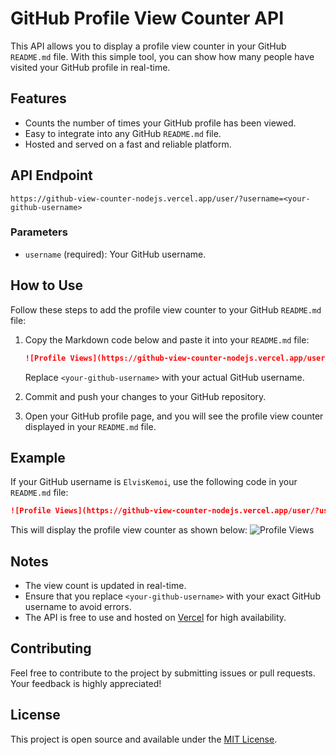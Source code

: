 # GitHub Profile View Counter API

This API allows you to display a profile view counter in your GitHub `README.md` file. With this simple tool, you can show how many people have visited your GitHub profile in real-time.

## Features

- Counts the number of times your GitHub profile has been viewed.
- Easy to integrate into any GitHub `README.md` file.
- Hosted and served on a fast and reliable platform.

## API Endpoint

```
https://github-view-counter-nodejs.vercel.app/user/?username=<your-github-username>
```

### Parameters

- `username` (required): Your GitHub username.

## How to Use

Follow these steps to add the profile view counter to your GitHub `README.md` file:

1. Copy the Markdown code below and paste it into your `README.md` file:

   ```markdown
   ![Profile Views](https://github-view-counter-nodejs.vercel.app/user/?username=<your-github-username>)
   ```

   Replace `<your-github-username>` with your actual GitHub username.

2. Commit and push your changes to your GitHub repository.

3. Open your GitHub profile page, and you will see the profile view counter displayed in your `README.md` file.

## Example

If your GitHub username is `ElvisKemoi`, use the following code in your `README.md` file:

```markdown
![Profile Views](https://github-view-counter-nodejs.vercel.app/user/?username=ElvisKemoi)
```

This will display the profile view counter as shown below:
![Profile Views](http://githubviews.photosoko.com/user/?username=ElvisKemoi)

## Notes

- The view count is updated in real-time.
- Ensure that you replace `<your-github-username>` with your exact GitHub username to avoid errors.
- The API is free to use and hosted on [Vercel](https://vercel.com) for high availability.

## Contributing

Feel free to contribute to the project by submitting issues or pull requests. Your feedback is highly appreciated!

## License

This project is open source and available under the [MIT License](LICENSE).

